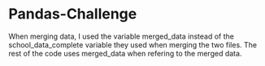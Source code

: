 # Pandas-Challenge
When merging data, I used the variable merged_data instead of the school_data_complete variable they used when merging the two files. The rest of the code uses merged_data when refering to the merged data.
